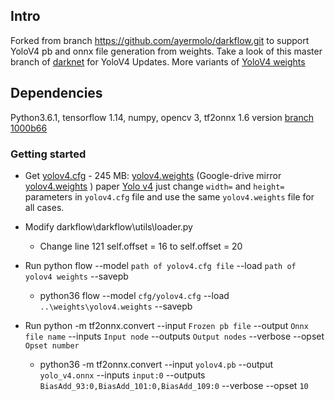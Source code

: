 ## Intro
Forked from branch https://github.com/ayermolo/darkflow.git
to support YoloV4 pb and onnx file generation from weights.
Take a look of this master branch of [darknet](https://github.com/AlexeyAB/darknet) for YoloV4 Updates. 
More variants of  [YoloV4 weights](https://github.com/AlexeyAB/darknet/wiki/YOLOv4-model-zoo)

## Dependencies

Python3.6.1, tensorflow 1.14, numpy, opencv 3, tf2onnx 1.6 version [branch 1000b66](https://github.com/onnx/tensorflow-onnx/tree/1000b66d66e6332ceaaedde5664de2863a6e30ad)

### Getting started

* Get [yolov4.cfg](https://raw.githubusercontent.com/AlexeyAB/darknet/master/cfg/yolov4.cfg) - 245 MB: [yolov4.weights](https://github.com/AlexeyAB/darknet/releases/download/darknet_yolo_v3_optimal/yolov4.weights) (Google-drive mirror [yolov4.weights](https://drive.google.com/open?id=1cewMfusmPjYWbrnuJRuKhPMwRe_b9PaT) ) paper [Yolo v4](https://arxiv.org/abs/2004.10934)
    just change `width=` and `height=` parameters in `yolov4.cfg` file and use the same `yolov4.weights` file for all cases.
    
* Modify darkflow\darkflow\utils\loader.py
    * Change line 121 self.offset = 16 to self.offset = 20    
* Run python flow --model `path of yolov4.cfg file` --load `path of yolov4 weights` --savepb
    * python36 flow --model `cfg/yolov4.cfg` --load `..\weights\yolov4.weights` --savepb

* Run python -m tf2onnx.convert --input `Frozen pb file` --output `Onnx file name` --inputs `Input node` --outputs `Output nodes` --verbose --opset `Opset number`
    * python36 -m tf2onnx.convert --input `yolov4.pb` --output `yolo_v4.onnx` --inputs `input:0` --outputs `BiasAdd_93:0,BiasAdd_101:0,BiasAdd_109:0` --verbose --opset `10`
    
